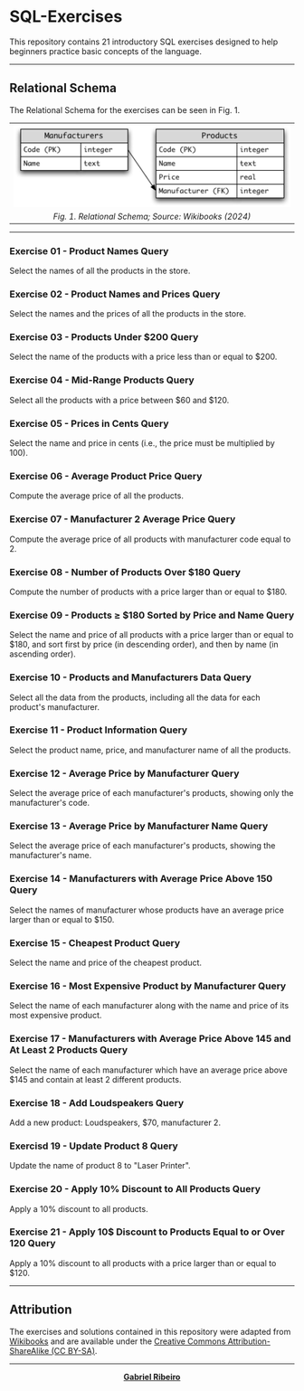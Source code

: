 # SQL-Exercises
This repository contains 21 introductory SQL exercises designed to help beginners practice basic concepts of the language.

----

## Relational Schema
The Relational Schema for the exercises can be seen in Fig. 1.

<table align="center">
  <tr>
    <td align="center">
      <img src='/Images/Image 1.png' width="600">
    </td>
  </tr>
  <tr>
    <td align="center">
      <em>Fig. 1. Relational Schema;
      Source: Wikibooks (2024)</em>
    </td>
  </tr>
</table>

----

### Exercise 01 - Product Names Query
Select the names of all the products in the store.

### Exercise 02 - Product Names and Prices Query
Select the names and the prices of all the products in the store.

### Exercise 03 - Products Under $200 Query
Select the name of the products with a price less than or equal to $200.

### Exercise 04 - Mid-Range Products Query
Select all the products with a price between $60 and $120.

### Exercise 05 - Prices in Cents Query
Select the name and price in cents (i.e., the price must be multiplied by 100).

### Exercise 06 - Average Product Price Query
Compute the average price of all the products.

### Exercise 07 - Manufacturer 2 Average Price Query
Compute the average price of all products with manufacturer code equal to 2.

### Exercise 08 - Number of Products Over $180 Query
Compute the number of products with a price larger than or equal to $180.

### Exercise 09 - Products ≥ $180 Sorted by Price and Name Query
Select the name and price of all products with a price larger 
than or equal to $180, and sort first by price (in descending order),
and then by name (in ascending order).

### Exercise 10 - Products and Manufacturers Data Query
Select all the data from the products, including all the data for each product's manufacturer.

### Exercise 11 - Product Information Query
Select the product name, price, and manufacturer name of all the products.

### Exercise 12 - Average Price by Manufacturer Query
Select the average price of each manufacturer's products, showing only the manufacturer's code.

### Exercise 13 - Average Price by Manufacturer Name Query
Select the average price of each manufacturer's products, showing the manufacturer's name.

### Exercise 14 - Manufacturers with Average Price Above 150 Query
Select the names of manufacturer whose products have an average price larger than or equal to $150.

### Exercise 15 - Cheapest Product Query
Select the name and price of the cheapest product.

### Exercise 16 - Most Expensive Product by Manufacturer Query
Select the name of each manufacturer along with the name and price of its most expensive product.

### Exercise 17 - Manufacturers with Average Price Above 145 and At Least 2 Products Query
Select the name of each manufacturer which have an average price above $145 and contain at least 2 different products. 

### Exercise 18 - Add Loudspeakers Query
Add a new product: Loudspeakers, $70, manufacturer 2.

### Exercisd 19 - Update Product 8 Query
Update the name of product 8 to "Laser Printer".

### Exercise 20 - Apply 10% Discount to All Products Query
Apply a 10% discount to all products.

### Exercise 21 - Apply 10$ Discount to Products Equal to or Over 120 Query
Apply a 10% discount to all products with a price larger than or equal to $120.

----

## Attribution
The exercises and solutions contained in this repository were adapted from [Wikibooks](https://en.wikibooks.org/wiki/SQL_Exercises) and are available under the [Creative Commons Attribution-ShareAlike (CC BY-SA)](https://creativecommons.org).

---

<p align="center"><strong> <a href="https://www.linkedin.com/in/gabriel-ribeiro-data/" target="_blank">Gabriel Ribeiro</a></strong></p>
